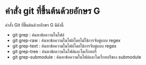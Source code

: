 # คำสั่ง git ที่ขึ้นต้นด้วยอักษร G

คำสั่ง Git ที่ขึ้นต้นด้วยอักษร G มีดังนี้

- git grep : ค้นหาข้อความในไฟล์
- git grep-raw : ค้นหาข้อความในไฟล์โดยไม่ใช้การจับคู่แบบ regex
- git grep-text : ค้นหาข้อความในไฟล์โดยใช้การจับคู่แบบ regex
- git grep-tree : ค้นหาข้อความในไฟล์และไดเร็กทอรี
- git grep-submodule : ค้นหาข้อความในไฟล์และไดเร็กทอรีของ submodule
